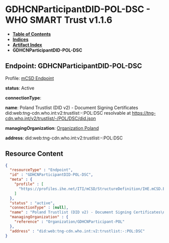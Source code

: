 # GDHCNParticipantDID-POL-DSC - WHO SMART Trust v1.1.6

* [**Table of Contents**](toc.md)
* [**Indices**](indices.md)
* [**Artifact Index**](artifacts.md)
* **GDHCNParticipantDID-POL-DSC**

## Endpoint: GDHCNParticipantDID-POL-DSC

Profile: [mCSD Endpoint](https://profiles.ihe.net/ITI/mCSD/4.0.0/StructureDefinition-IHE.mCSD.Endpoint.html)

**status**: Active

**connectionType**: 

**name**: Poland Trustlist (DID v2) - Document Signing Certificates did:web:tng-cdn.who.int:v2:trustlist:-:POL:DSC resolvable at https://tng-cdn.who.int/v2/trustlist/-/POL/DSC/did.json

**managingOrganization**: [Organization Poland](Organization-GDHCNParticipant-POL.md)

**address**: did:web:tng-cdn.who.int:v2:trustlist:-:POL:DSC



## Resource Content

```json
{
  "resourceType" : "Endpoint",
  "id" : "GDHCNParticipantDID-POL-DSC",
  "meta" : {
    "profile" : [
      "https://profiles.ihe.net/ITI/mCSD/StructureDefinition/IHE.mCSD.Endpoint"
    ]
  },
  "status" : "active",
  "connectionType" : [null],
  "name" : "Poland Trustlist (DID v2) - Document Signing Certificates\ndid:web:tng-cdn.who.int:v2:trustlist:-:POL:DSC\nresolvable at https://tng-cdn.who.int/v2/trustlist/-/POL/DSC/did.json",
  "managingOrganization" : {
    "reference" : "Organization/GDHCNParticipant-POL"
  },
  "address" : "did:web:tng-cdn.who.int:v2:trustlist:-:POL:DSC"
}

```

